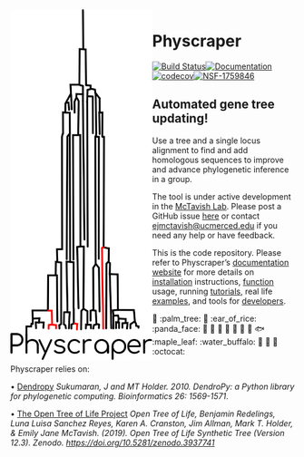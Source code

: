 
<!-- README.md is generated from README.Rmd; please edit the .Rmd file and then from R do rmarkdown::render("README.Rmd")-->

<img align="left" width="250" src="https://raw.githubusercontent.com/McTavishLab/physcraper/main/docs/physcraper.svg">

# Physcraper

[![Build
Status](https://travis-ci.org/McTavishLab/physcraper.svg?branch=main)](https://travis-ci.org/McTavishLab/physcraper)[![Documentation](https://readthedocs.org/projects/physcraper/badge/?version=latest&style=flat)](https://physcraper.readthedocs.io/en/latest/)[![codecov](https://codecov.io/gh/McTavishLab/physcraper/branch/main/graph/badge.svg)](https://codecov.io/gh/McTavishLab/physcraper)[![NSF-1759846](https://img.shields.io/badge/NSF-1759846-blue.svg)](https://nsf.gov/awardsearch/showAward?AWD_ID=1759846) 

<p>

</p>

<p>

</p>

## Automated gene tree updating\!

Use a tree and a single locus alignment to find and add homologous
sequences to improve and advance phylogenetic inference in a group.

The tool is under active development in the [McTavish
Lab](https://mctavishlab.github.io/). Please post a GitHub issue
[here](https://github.com/McTavishLab/physcraper/issues) or contact
<ejmctavish@ucmerced.edu> if you need any help or have feedback.

This is the code repository. Please refer to Physcraper’s [documentation
website](https://physcraper.readthedocs.io/en/latest/) for more details
on
[installation](https://physcraper.readthedocs.io/en/latest/install.html)
instructions,
[function](https://physcraper.readthedocs.io/en/latest/apidocs.html)
usage, running
[tutorials](https://physcraper.readthedocs.io/en/latest/physcraper_run.html),
real life
[examples](https://physcraper.readthedocs.io/en/latest/data_exploration.html),
and tools for
[developers](https://physcraper.readthedocs.io/en/latest/CONTRIBUTING.html).

:hamster: :palm\_tree: :frog: :ear\_of\_rice: :panda\_face: :tulip:
:octopus: :blossom: :whale: :mushroom: :ant: :cactus: :fish:
:maple\_leaf: :water\_buffalo: 🦠 :shell: :bug: :octocat:

Physcraper relies on:

• [Dendropy](https://dendropy.org/primer/index.html) *Sukumaran, J and
MT Holder. 2010. DendroPy: a Python library for phylogenetic computing.
Bioinformatics 26: 1569-1571*.

• [The Open Tree of Life
Project](https://tree.opentreeoflife.org/opentree/argus/opentree12.3@ott93302)
*Open Tree of Life, Benjamin Redelings, Luna Luisa Sanchez Reyes, Karen
A. Cranston, Jim Allman, Mark T. Holder, & Emily Jane McTavish. (2019).
Open Tree of Life Synthetic Tree (Version 12.3). Zenodo.
<https://doi.org/10.5281/zenodo.3937741>*
